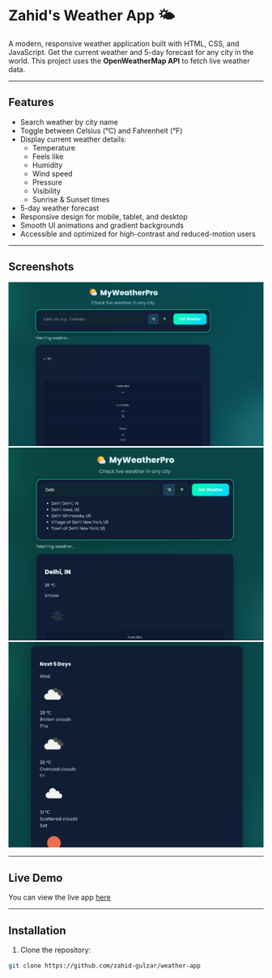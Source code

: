 # Zahid's Weather App 🌤️

A modern, responsive weather application built with HTML, CSS, and JavaScript. Get the current weather and 5-day forecast for any city in the world. This project uses the **OpenWeatherMap API** to fetch live weather data.

---

## Features

- Search weather by city name
- Toggle between Celsius (°C) and Fahrenheit (°F)
- Display current weather details:
  - Temperature
  - Feels like
  - Humidity
  - Wind speed
  - Pressure
  - Visibility
  - Sunrise & Sunset times
- 5-day weather forecast
- Responsive design for mobile, tablet, and desktop
- Smooth UI animations and gradient backgrounds
- Accessible and optimized for high-contrast and reduced-motion users

---

## Screenshots

![Weather App Screenshot](Screenshot1.png)  <!-- Add your screenshot here -->
![Weather App Screenshot](Screenshot2.png)  <!-- Add your screenshot here -->
![Weather App Screenshot](Screenshot3.png)  <!-- Add your screenshot here -->

---

## Live Demo

You can view the live app [here](#)  <!-- Replace # with your GitHub Pages or hosted link -->

---

## Installation

1. Clone the repository:

```bash
git clone https://github.com/zahid-gulzar/weather-app
